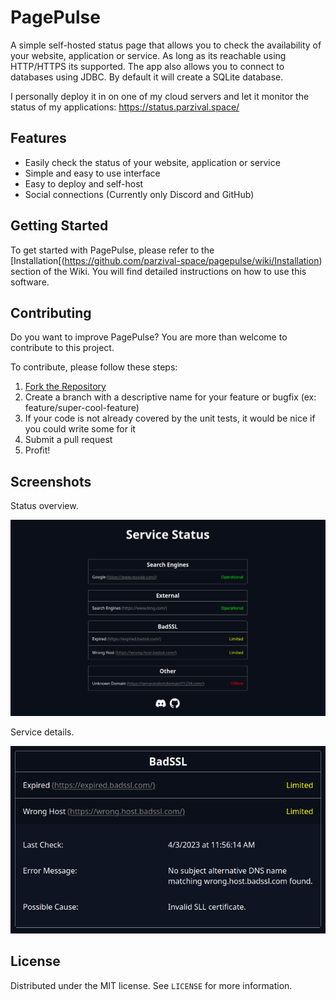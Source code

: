 # PagePulse
A simple self-hosted status page that allows you to check the availability of your website, application or service. 
As long as its reachable using HTTP/HTTPS its supported.
The app also allows you to connect to databases using JDBC. 
By default it will create a SQLite database.

I personally deploy it in on one of my cloud servers and let it monitor the status of my applications: https://status.parzival.space/


## Features
* Easily check the status of your website, application or service
* Simple and easy to use interface
* Easy to deploy and self-host
* Social connections (Currently only Discord and GitHub)


## Getting Started
To get started with PagePulse, please refer to the [Installation[(https://github.com/parzival-space/pagepulse/wiki/Installation) section of the Wiki.
You will find detailed instructions on how to use this software.


## Contributing
Do you want to improve PagePulse?
You are more than welcome to contribute to this project. 

To contribute, please follow these steps:
1. [Fork the Repository](https://github.com/parzival-space/pagepulse/fork)
2. Create a branch with a descriptive name for your feature or bugfix (ex: feature/super-cool-feature)
3. If your code is not already covered by the unit tests, it would be nice if you could write some for it
4. Submit a pull request
5. Profit!


## Screenshots

Status overview.

![Picture of PagePulse website](.github/docs/preview1.png)

Service details.

![Picture of an expanded service](.github/docs/preview2.png)


## License
Distributed under the MIT license. See ``LICENSE`` for more information.